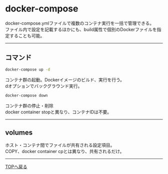 # docker-compose

docker-compose.ymlファイルで複数のコンテナ実行を一括で管理できる。  
ファイル内で設定を記載するほかにも、build属性で個別のDockerファイルを指定することも可能。

---

## コマンド

```sh
docker-compose up -d
```

コンテナ群の起動。Dockerイメージのビルド、実行を行う。  
dオプションでバックグラウンド実行。  

```sh
docker-compose down
```

コンテナ群の停止・削除  
docker container stopと異なり、コンテナIDは不要。 

---
## volumes

ホスト・コンテナ間でファイルが共有される設定項目。  
COPY、docker container cpとは異なり、共有されるだけ。  
  
---
[TOPへ戻る](../README.md)  
